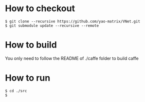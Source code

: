# How to checkout
```shell
$ git clone --recursive https://github.com/yao-matrix/VNet.git
$ git submodule update --recursive --remote
```

# How to build
You only need to follow the README of ./caffe folder to build caffe

# How to run
```shell
$ cd ./src
$
```

